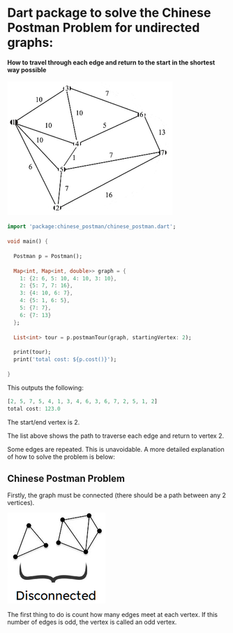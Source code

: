 # Dart package to solve the Chinese Postman Problem for undirected graphs:
#### How to travel through each edge and return to the start in the shortest way possible
![img.png](img.png)

```dart
import 'package:chinese_postman/chinese_postman.dart';

void main() {
  
  Postman p = Postman();

  Map<int, Map<int, double>> graph = {
    1: {2: 6, 5: 10, 4: 10, 3: 10},
    2: {5: 7, 7: 16},
    3: {4: 10, 6: 7},
    4: {5: 1, 6: 5},
    5: {7: 7},
    6: {7: 13}
  };

  List<int> tour = p.postmanTour(graph, startingVertex: 2);
  
  print(tour);
  print('total cost: ${p.cost()}');

}

```

This outputs the following:
```dart
[2, 5, 7, 5, 4, 1, 3, 4, 6, 3, 6, 7, 2, 5, 1, 2]
total cost: 123.0
```
The start/end vertex is 2.

The list above shows the path to traverse each edge and return to vertex 2.

Some edges are repeated. This is unavoidable. A more detailed explanation of how to solve the problem is below:
## Chinese Postman Problem
Firstly, the graph must be connected (there should be a path between any 2 vertices).

![disconnected.png](disconnected.png)


The first thing to do is count how many edges meet at each vertex. If this number of edges is odd, the vertex is called an odd vertex.
